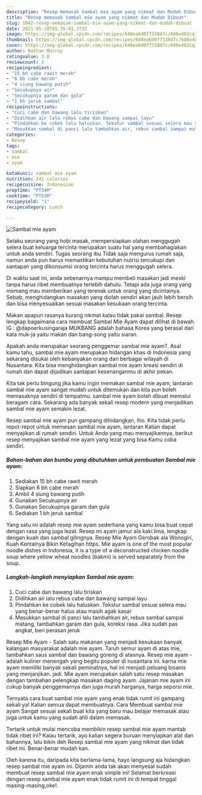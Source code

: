 ```yaml
---
description: "Resep memasak Sambal mie ayam yang nikmat dan Mudah Dibuat"
title: "Resep memasak Sambal mie ayam yang nikmat dan Mudah Dibuat"
slug: 1042-resep-memasak-sambal-mie-ayam-yang-nikmat-dan-mudah-dibuat
date: 2021-05-10T05:35:01.373Z
image: https://img-global.cpcdn.com/recipes/648ea6d0f7338d7c/680x482cq70/sambal-mie-ayam-foto-resep-utama.jpg
thumbnail: https://img-global.cpcdn.com/recipes/648ea6d0f7338d7c/680x482cq70/sambal-mie-ayam-foto-resep-utama.jpg
cover: https://img-global.cpcdn.com/recipes/648ea6d0f7338d7c/680x482cq70/sambal-mie-ayam-foto-resep-utama.jpg
author: Nathan Murray
ratingvalue: 3.8
reviewcount: 3
recipeingredient:
- "15 bh cabe rawit merah"
- "6 bh cabe merah"
- "4 siung bawang putih"
- "Secukupnya air"
- "Secukupnya garam dan gula"
- "1 bh jeruk sambal"
recipeinstructions:
- "Cuci cabe dan bawang lalu tiriskan"
- "Didihkan air lalu rebus cabe dan bawang sampai layu"
- "Pindahkan ke cobek lalu haluskan. Tekstur sambal sesuai selera mau yang benar-benar halus atau masih agak kasar"
- "Masukkan sambal di panci lalu tambahkan air, rebus sambal sampai matang, tambahkan garam dan gula, koreksi rasa. Jika sudah pas angkat, beri perasan jeruk"
categories:
- Resep
tags:
- sambal
- mie
- ayam

katakunci: sambal mie ayam 
nutrition: 241 calories
recipecuisine: Indonesian
preptime: "PT34M"
cooktime: "PT53M"
recipeyield: "1"
recipecategory: Lunch

---
```



![Sambal mie ayam](https://img-global.cpcdn.com/recipes/648ea6d0f7338d7c/680x482cq70/sambal-mie-ayam-foto-resep-utama.jpg)

Selaku seorang yang hobi masak, mempersiapkan olahan menggugah selera buat keluarga tercinta merupakan suatu hal yang membahagiakan untuk anda sendiri. Tugas seorang ibu Tidak saja mengurus rumah saja, namun anda pun harus memastikan kebutuhan nutrisi tercukupi dan santapan yang dikonsumsi orang tercinta harus menggugah selera.

Di waktu  saat ini, anda sebenarnya mampu membeli masakan jadi meski tanpa harus ribet membuatnya terlebih dahulu. Tetapi ada juga orang yang memang mau memberikan yang terenak untuk orang yang dicintainya. Sebab, menghidangkan masakan yang diolah sendiri akan jauh lebih bersih dan bisa menyesuaikan sesuai masakan kesukaan orang tercinta. 

Makan apapun rasanya kurang nikmat kalau tidak pakai sambal. Resep lengkap bagaimana cara membuat Sambal Mie Ayam dapat dilihat di bawah. IG : @dapoerkusingaraja MUKBANG adalah bahasa Korea yang berasal dari kata muk-ja yaitu makan dan bang-song yaitu siaran.

Apakah anda merupakan seorang penggemar sambal mie ayam?. Asal kamu tahu, sambal mie ayam merupakan hidangan khas di Indonesia yang sekarang disukai oleh kebanyakan orang dari berbagai wilayah di Nusantara. Kita bisa menghidangkan sambal mie ayam kreasi sendiri di rumah dan dapat dijadikan santapan kesenanganmu di akhir pekan.

Kita tak perlu bingung jika kamu ingin memakan sambal mie ayam, lantaran sambal mie ayam sangat mudah untuk ditemukan dan kita pun boleh memasaknya sendiri di tempatmu. sambal mie ayam boleh dibuat memalui beragam cara. Sekarang ada banyak sekali resep modern yang menjadikan sambal mie ayam semakin lezat.

Resep sambal mie ayam pun gampang dihidangkan, lho. Kita tidak perlu repot-repot untuk memesan sambal mie ayam, lantaran Kalian dapat menyajikan di rumah sendiri. Untuk Anda yang mau menyajikannya, berikut resep menyajikan sambal mie ayam yang lezat yang bisa Kamu coba sendiri.

<!--inarticleads1-->

##### Bahan-bahan dan bumbu yang dibutuhkan untuk pembuatan Sambal mie ayam:

1. Sediakan 15 bh cabe rawit merah
1. Siapkan 6 bh cabe merah
1. Ambil 4 siung bawang putih
1. Gunakan Secukupnya air
1. Gunakan Secukupnya garam dan gula
1. Sediakan 1 bh jeruk sambal


Yang satu ini adalah resep mie ayam sederhana yang kamu bisa buat cepat dengan rasa yang juga lezat. Resep mi ayam jamur ala kaki lima, lengkap dengan kuah dan sambal gilingnya. Resep Mie Ayam Gerobak ala Wonogiri, Kuah Kentalnya Bikin Ketagihan https. Mie ayam is one of the most popular noodle dishes in Indonesia, it is a type of a deconstructed chicken noodle soup where yellow wheat noodles (bakmi) is served separately from the soup. 

<!--inarticleads2-->

##### Langkah-langkah menyiapkan Sambal mie ayam:

1. Cuci cabe dan bawang lalu tiriskan
1. Didihkan air lalu rebus cabe dan bawang sampai layu
1. Pindahkan ke cobek lalu haluskan. Tekstur sambal sesuai selera mau yang benar-benar halus atau masih agak kasar
1. Masukkan sambal di panci lalu tambahkan air, rebus sambal sampai matang, tambahkan garam dan gula, koreksi rasa. Jika sudah pas angkat, beri perasan jeruk


Resep Mie Ayam - Salah satu makanan yang menjadi kesukaan banyak kalangan masyarakat adalah mie ayam. Taruh semur ayam di atas mie, tambahkan saus sambal dan bawang goreng di atasnya. Resep mie ayam - adalah kuliner menengah yang begitu populer di nusantara ini. karna mie ayam memiliki banyak sekali peminatnya, hal ini menjadi peluang bisanis yang menjanjikan. jadi. Mie ayam merupakan salah satu resep masakan dengan tambahan pelengkap masakan daging ayam. Jajanan mie ayam ini cukup banyak penggemarnya dan juga murah harganya, harga seporsi mie. 

Ternyata cara buat sambal mie ayam yang enak tidak rumit ini gampang sekali ya! Kalian semua dapat membuatnya. Cara Membuat sambal mie ayam Sangat sesuai sekali buat kita yang baru mau belajar memasak atau juga untuk kamu yang sudah ahli dalam memasak.

Tertarik untuk mulai mencoba membikin resep sambal mie ayam mantab tidak ribet ini? Kalau tertarik, ayo kalian segera buruan menyiapkan alat dan bahannya, lalu bikin deh Resep sambal mie ayam yang nikmat dan tidak ribet ini. Benar-benar mudah kan. 

Oleh karena itu, daripada kita berlama-lama, hayo langsung aja hidangkan resep sambal mie ayam ini. Dijamin anda tak akan menyesal sudah membuat resep sambal mie ayam enak simple ini! Selamat berkreasi dengan resep sambal mie ayam enak tidak rumit ini di tempat tinggal masing-masing,oke!.

